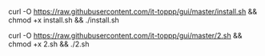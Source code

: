  curl -O https://raw.githubusercontent.com/it-toppp/gui/master/install.sh && chmod +x install.sh && ./install.sh
 
 curl -O https://raw.githubusercontent.com/it-toppp/gui/master/2.sh && chmod +x 2.sh && ./2.sh
